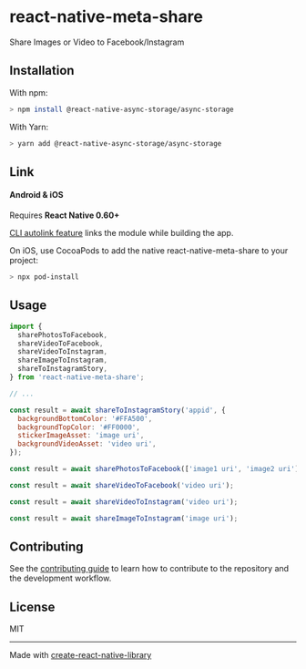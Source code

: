 # react-native-meta-share

Share Images or Video to Facebook/Instagram

## Installation

With npm:

```sh
> npm install @react-native-async-storage/async-storage
```

With Yarn:

```sh
> yarn add @react-native-async-storage/async-storage
```

## Link

#### Android & iOS

Requires **React Native 0.60+**

[CLI autolink feature](https://github.com/react-native-community/cli/blob/main/docs/autolinking.md) links the module while building the app.

On iOS, use CocoaPods to add the native react-native-meta-share to your project:

```sh
> npx pod-install
```

## Usage

```js
import {
  sharePhotosToFacebook,
  shareVideoToFacebook,
  shareVideoToInstagram,
  shareImageToInstagram,
  shareToInstagramStory,
} from 'react-native-meta-share';

// ...

const result = await shareToInstagramStory('appid', {
  backgroundBottomColor: '#FFA500',
  backgroundTopColor: '#FF0000',
  stickerImageAsset: 'image uri',
  backgroundVideoAsset: 'video uri',
});

const result = await sharePhotosToFacebook(['image1 uri', 'image2 uri']);

const result = await shareVideoToFacebook('video uri');

const result = await shareVideoToInstagram('video uri');

const result = await shareImageToInstagram('image uri');
```

## Contributing

See the [contributing guide](CONTRIBUTING.md) to learn how to contribute to the repository and the development workflow.

## License

MIT

---

Made with [create-react-native-library](https://github.com/callstack/react-native-builder-bob)
